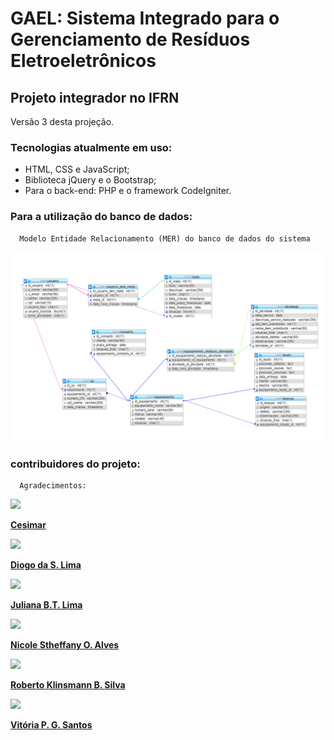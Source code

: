 # GAEL: Sistema Integrado para o Gerenciamento de Resíduos Eletroeletrônicos  
## Projeto integrador no IFRN

Versão 3 desta projeção.

### Tecnologias atualmente em uso:
   - HTML, CSS e JavaScript;
   - Biblioteca jQuery e o Bootstrap;
   - Para o back-end: PHP e o framework CodeIgniter.

### Para a utilização do banco de dados:
      Modelo Entidade Relacionamento (MER) do banco de dados do sistema 
      
![Modelo entidade relacionamento - MER ](https://github.com/GAELproject/ci-integradorv3/blob/master/database/gae_lMER-Entidade_Relacional.png)
                        
   
   
   
   
   
   
   
   
   
   
   
   
   
   
   
   
   
   
   
 ### contribuidores do projeto:
      Agradecimentos:
<a href="https://github.com/cesimar">
 <img src="https://avatars3.githubusercontent.com/u/1724680?s=460&v=4" width="100px">
   
<b>Cesimar</b>
<a/>

 <a href="https://github.com/diogolimas">
<img src="https://avatars3.githubusercontent.com/u/45470736?s=460&v=4" width="100px" />
   
<b>Diogo da S. Lima</b>
<a/>
   
<a href="https://github.com/JuBeatriz">
<img src="https://avatars1.githubusercontent.com/u/49319083?s=460&v=4" width="100px" />
   
<b>Juliana B.T. Lima</b>
<a/> 
</br>

<a href="https://github.com/nicolestheffany">
<img src="https://avatars0.githubusercontent.com/u/50835585?s=460&v=4" width="100px" />
   
<b>Nicole Stheffany O. Alves</b>
<a/>   
 
 <a href="https://github.com/RobertoKlinsmann">
 <img src="https://avatars3.githubusercontent.com/u/49647785?s=460&v=4" width="100px"/>

<b>Roberto Klinsmann B. Silva</b>
<a/>   

<a href="https://github.com/vitoriap246">
<img src="https://scontent.fnat12-1.fna.fbcdn.net/v/t1.0-9/46513623_210476169849408_4210016064110592000_n.jpg?_nc_cat=110&_nc_oc=AQmZiV2Bayug8H-LJu_XobuinOspn1Vg4Anqs0qJbCUmc9JxdmjHGOgWXlIPgLLMmf4&_nc_ht=scontent.fnat12-1.fna&oh=c94017cd71c910e80860ab5677a5549a&oe=5DC579CF" width="100px" />

<b>Vitória P. G. Santos</b>
<a/>   

